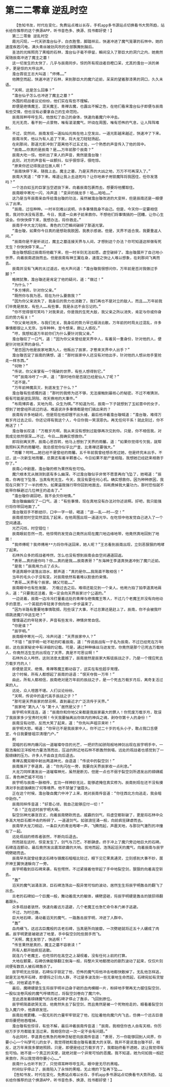 # 第二二零章 逆乱时空
        【告知书友，时代在变化，免费站点难以长存，手机app多书源站点切换看书大势所趋，站长给你推荐的这个换源APP，听书音色多、换源、找书都好使！】
       第二二零章 逆乱时空
       霞光闪现，一代天骄澹台仙子，白衣胜雪，脚踏祥云，快速冲进了魔气笼罩的石林中。她的速度疾若闪电，满头青丝被劲风吹的全部飘舞到脑后。
       圣洁的光辉照亮了黑暗的石林，澹台仙子毫不停留，瞬间没入了那巨大的洞穴之内，她竟然尾随辰南冲进了魔主之墓！
       这一切发生的太快了，几乎与辰南同步。惊的所有观战者目瞪口呆，尤其的澹台一派的弟子，更是惊的大呼出声。
       澹台首徒王志大叫道：“师傅……”
       他腾空而起，快速冲进了石林，来到那巨大的魔穴近前，呆呆的望着那漆黑的洞口，久久未语。
       “天啊，这是怎么回事？”
       “澹台仙子怎么也冲进了魔主之墓？”
       外围的观战者议论纷纷，他们实在有些不理解。
       即便是绝情魔王、混天魔王、青禅古魔，也露出不解之色，在他们看来澹台仙子即便与辰南有些交情，但也没有必要拿自己的生命范险。
       辰南耳畔呼呼生风，他放松了自己的身体，快速向着魔穴中冲去。
       无光无亮，看不到一点景物，唯有滚滚魔气，环绕在周围，唯有恐怖的气息，让人阵阵难耐。
       不过，突然间，辰南发现一道灿灿光辉在他上空发出，一道光影越来越近，快速冲了下来。
       辰南冷笑，他以为有人追了下来，将大龙刀轻轻扬起。
       在刹那间，那道光影冲到了距离他不过五丈处，一个熟悉的声音传入了他的耳中。
       “辰南……你真的是辰南？是……万年前那个辰南？”
       辰南大吃一惊。他听出了来人的声音，竟然是澹台璇！
       此刻，对方的声音有一丝颤抖，似乎很惊讶，很吃惊。
       “原来你还记得我这位故人啊！”
       “辰南快停下来，随我上去。魔主之墓，乃是天界的大凶之地，万万不可再深入了。”
       辰南大笑道：“停下来。难道让我上去送死吗？让你地弟子用锁魔阵将我困住，任你发落吗？”
       一个洁白如玉的巨掌当空遮拢下来，向着辰南包裹而去，想要将他攫取住。
       辰南眼中寒光一闪，冷声道：“变异的擒龙手！哈……哈哈……”
       这乃是当年辰南亲自传给澹台璇的功法，虽然被澹台璇改进的大变样，但是辰南还是一眼便认了出来。
       “辰南，过往种种。一时半刻难以说明，许多事情我身不由己。但是，今天你一定要相信我，我对你决没有恶意。今日，我遣一众弟子前来救你。不想他们将事情搞的一团糟，让你心生误会。你快快停下来，我想办法，将你救走。”
       辰南手中大龙刀轻挥。青色的刀芒瞬间破碎了那道光掌。
       “澹台璇，如果你今日真的是想助我脱困，我表示感谢。但是，天界不适合我，我要重返人间。”
       “辰南你是不是听说过，魔主之墓连接天界与人间，才想到这个办法？你可知道这样做有死无生？你快快停下来……”
       澹台璇想超过辰南将他截下来，但一时半刻无法如愿。虚空破碎了。澹台璇展开了自己地小世界，向着辰南遮拢而去。但是辰南有神王翼在身，速度之快让人难以想象，在刹那间飞离而去。
       辰南并没有飞离的太过遥远，他大声问道：“澹台璇我很想问你，万年前是否对我做过手脚？”
       略微犹豫，澹台璇还是肯定了他的疑问，道：“做过！”
       “为什么？”
       “多方博弈。针对你父亲。”
       “既然你与我为恶。现在为什么要救我？”
       “因为你父亲消失了，我身后的势力也消散了。我们再也不是对立的敌人。而且……万年前我们毕竟是朋友，有些人……有些事，我是永远不会忘记的。”
       “你不觉得很可笑吗？对我来说，你是我的生死大敌，我父亲之所以消失，肯定与你或你身后的势力有关！”
       “你父亲地消失，与我们无关，我身后的势力早已烟消云散。万年前的时局太过混乱，许多事情都很让人无奈。当年种种，至今想来，颇让人感叹。”
       “哼，我想知道万年前你们为什么要针对我父亲。”
       澹台璇叹了一口气，道：“因为你父亲曾经是天界中人，有着另一重身份，针对他的人，便是针对他天界的身份。”
       “是否因为他是辰家地第九人，他叛出了辰家，才惹来天界中人出手？”
       澹台璇否定了辰南的猜想，道：“那时辰家中人还没有对他出手，针对他的人想从他手里抢走一样东西。”
       “何物？”
       “传说，你父亲掌有一个残破的世界，有些人想得到它。”
       “哼”辰南冷哼了一声，道：“那时地你是否就已经是仙人了呢？”
       “还不是。”
       “万年前神魔具灭，到底发生了什么？”
       澹台璇有些感慨的道：“那时的我修为还不够，无法接触到最核心的秘密。不过不难猜测，极有可能是逆乱阴阳、改天换地的大事件。”
       “布局博弈者，天地为局，众生为棋。”不知道为何，辰南一下子就想到了玉如意中的女子，想到了她曾经所说过的话，难道说许多事情都是他们搞出来的？
       辰南有许多地疑问，但是现在他却理不出头绪，最后他冲着澹台璇喊道：“澹台璇，难得万载岁月过去之后，你还记得有我这个人，今日你我一笑泯恩仇。再无任何干系！就此别过，你不用送了！”
       澹台璇长叹道：“万载岁月啊，我从来没有想到过能够再次见到你。只是，你不相信我，对我成见依然很深……不过，今日……我确实想救你。”
       即将别离天界，辰南心思百转，他马上想到了天界的雨馨。道：“如果你觉得亏欠我，就帮我照料天界的雨馨吧，我总感觉你似乎比尸皇、比青禅还要强大。”
       “雨馨？呵呵……她已经不是曾经的雨馨。五千年前我曾经想杀死过她，但是终究未出手。不过，这一次新生地雨馨，总算还有着半颗善心。今日如果不是尸皇相阻，我想她已经赶来相救于你了。”
       辰南心中剧震，澹台璇的修为果然有些可怕。
       魔穴根本无从揣测到底有多么幽深。不过澹台璇似乎非常不愿意再向飞坠了，她喝道：“辰南，你再往下坠落，当真有死无生。今天，我没有耍任何心机。确实想救你。因为种种原因，我现在只剩下了一半的修为，如果逼我强行带你回到地面去，将耗费掉我大量功力。那时恐怕就不能带你躲避过几位神王的追击了。”
       “澹台璇你请回吧，我不会欠你地情。”
       澹台璇幽幽叹了一口气，道：“有些事情，现在真地没有办法对你述说啊。好吧，我只能强行将你带回地面了。”
       澹台璇双手不断结印，口中一字一顿，喝道：“逆——乱——时——空！”
       辰南感觉时空突然混乱了起来，在他周围出现一道道光华。在吃惊中他发觉自己进入了一个空间通道。
       光芒闪烁，时空错位！
       辰南眼前忽然一亮，他惊愕的发觉自己竟然出现在魔穴地边缘地带，他竟然真地回到了地面！
       “我师傅呢？我师傅用**力将你传送回来，她人呢？”王志看到辰南出现，立刻恶狠狠的咆哮了起来。
       石林外众多的观战者哗然，怎么也没有想到辰南会自空间通道回返。
       “表哥……真的是你吗？你……真的是我……辰南表哥？”东海神王李道真快速冲到了魔穴近前。
       “是我！”辰南用力点了点头。
       李道真眼中滚落出泪水，颤声道：“真的是你……我简直不敢相信！”
       当年的毛头小子没有变。对辰南依然有着难以割舍的亲情。
       “表哥……天界有个辰家。姨父可能……”
       辰南眼中也有些发酸， 万载过去之后。难得还能见到一个亲人。他用力拍了拍李道真地肩头，道：“只要我还活着，我一定会向天界辰家讨个公道的。”
       一边说着，辰南一边冷冷打量着远处的青禅与绝情魔王等人，不过几个老魔王并没有向他动手的意思，一个英挺的年轻男子倒向他一步步逼来了。
       “因为半路有重要地事情耽搁，险些误了大事，不过总算还是赶上了。辰南，你不会被我吓得跳进魔穴中逃生吧？”
       慢慢逼近的年轻男子，声音有些发冷，神情非常自信。
       “你是谁？”
       “辰宇明。”
       辰南眼中寒光一闪，冷声问道：“天界辰家中人？”
       “不错！”辰宇明一眨不眨的盯着辰南，道：“传说辰战有一子名为辰南，不过已经死在万年前，这在辰家秘史中有详细的记载。可是，通过种种蛛丝马迹发觉，你竟然是那个已死去万载地人，你竟然活生生的出现在了天界，真是不可思议啊！”
       石林外众人哗然，这则消息太震撼了，辰南居然是辰家大叛徒辰战之子，乃是一个理应死去万载岁月的人！
       即便是混天、绝情、青禅等魔王都动容了，这实在有些超乎常理。
       这个时候，所有人都想起了辰南的话语：“恨天夺我一万年！”
       由此，所有人都相信，辰南绝对是万年前的辰战之子，是一个死去万载岁月后，离奇复活过来的人。
       远处，众人喧嚣不堪。人们议论纷纷。
       “天啊，传说中的盖代高手辰战之子？”
       “那可是天界辰家的禁忌啊，直到最近才广泛流传于天界。”
       “辰家地‘第九人’与‘第十人’居然是父子！”
       辰宇明冷笑连连，道：“辰南你和你地父亲都是我辰家最大的罪人！你荒废万载岁月，耽误了我辰家多少宝贵时光啊！今天我要抽离出你体内的神兵之魂，剥夺你第十人的身份！”
       辰南没有动怒，反而大笑了起来，道：“你先叫声祖宗来听！”
       辰宇明大怒。喝道：“你早已不是我辰家中人，你不过二十岁的毛头小子，敢占我口舌便宜，今日我要替祖宗清理门户。”
       刷
       混暗的石林内爆闪出一道璀璨夺目的光芒，一把炽烈如骄阳般地神剑出现在辰宇明手中，一股浩瀚如汪洋般地力量浩荡而出，压迫的附近地石林不断轰然倒塌，远处的观战者也感觉到了一股磅礴的压力。许多人不由自主向后退去。
       青禅古魔双眼中射出两道神光，自语道：“传说中的裂空剑！”
       辰南推开了李道真，道：“你先闪在一旁，我要向天界辰家收一点利息。”
       大龙刀同样激发出一道璀璨神光，虽然是断刃。但是一点也不弱于裂空剑所透发出的磅礴威压，青色神芒威不可挡！
       辰宇明与辰南一脉相传，玄功一样神妙无比，能够遮掩住真实修为。辰南到现在还不没有摸清对手到底强横到了何等境界。他不禁皱了皱眉头。
       正在这个时候，澹台璇自魔穴中冲了上来，她对辰南传音道：“你往西北方向逃走，我会暗中助你。”
       辰南同样传音道：“好意心领，我自己能够应付一切！”
       “杀！”正在这时辰宇明大喝。
       裂空剑神光暴涨百丈，向着辰南劈砍而去。威霸的剑气，将虚空都斩破了，更是将石林中众多高大地巨石都冲击的粉碎了。一道道剑气。如骇浪狂涌一般，向前疯狂肆虐而去。
       辰南举大龙刀相迎，一条巨大的青龙咆哮一声，飞腾而起，声震天地，与那剑气激烈的冲撞在了一起。
       远处观战的修炼者骇然，不断向后退去。
       然而就在这时，惊变发生了。剑气与刀芒。不断肆虐。终于冲上了魔穴旁边地巨大的石碑。石碑连连颤动，最后竟然发出震耳欲聋的大响。拔地而起，浩荡起滔天的魔气，向着辰南与辰宇明劈砸而去。
       辰南早先就曾经拿这石碑与镇魔石暗暗比较过，眼下见它果真通灵，立刻感到大事不妙，展开神王翼快速躲向了一旁。
       辰宇明看到巨石碑来袭，有些愕然，不过紧接着他举起了手中地裂空剑，狠狠的向着高空斩去。
       “轰”
       滔天的魔气汹涌澎湃，巨石碑浩荡出一股异常可怕的波动，居然生生将辰宇明轰击的翻飞了出去。
       古老的石碑如一个巨魔一般，舞动着庞大的躯体，横劈竖砸，将辰宇明硬是轰击的狼狈得翻着跟头。
       众多观战者骇然，快速向着远方退避，几个老魔王也急忙命令本门弟子逃避。
       不过，为时已晚。
       巨大地石碑，涌动着滔天的魔气，一路轰击辰宇明，冲进了人群中。
       “轰”
       血肉横飞，这远古巨魔般的古老石碑，当真是所向披靡，一次劈砸就将近五十人碾成了肉酱。辰宇明更是被砸进了地里，手中裂空剑险些脱手而飞。
       “天啊，魔主发怒了，快逃啊！”
       “传言果然是真的，魔主之墓不容亵渎！”
       所有人都开始疯狂逃散。
       就连几个老魔王，也吃惊的在高空之上凝视着，没有任何上前的打算。
       大地在颤栗，石碑仿佛能够翻江倒海一般，将整片天地都搅动的剧烈波动了起来，仅仅片刻间便有数百人被石碑轰杀了。
       辰宇明无比惊骇，石碑似乎锁定了他，恐怖的魔气将他冲击地都快散掉了。无乱他怎样逃，就是无法甩开石碑，即便将之引向人群，不过是多波及到一些无辜地生命而起，石碑宛如有灵智一般，对他紧追不舍。
       最后，魔碑硬是生生将辰宇明半边身子砸的血肉模糊一片，粉碎地手臂再无力握住裂空剑，一股似龙卷风般的魔气呼啸而过，将裂空剑卷向了魔穴中。
       至此透发着磅礴魔气的古老石碑才停止了轰杀，飞回到原位。
       辰宇明简直欲哭无泪，他竟然失去了裂空剑，而且竟然是被一个死物抢走的，眼看着裂空剑坠入魔穴中，他直欲发狂。
       辰南处境更糟，一股无形的力量牢牢锁定了他，拉扯着他向魔穴内飞去，仿佛一个远古巨兽即将要把他吞噬掉。
       澹台璇有些惊讶，有些不解，最后冲着辰南传音道：“辰南，我相信你吉人自有天相，你历经万岁岁月都能复活过来，我相信你这一次一定不会有问题。”
       与此同时，李道真也焦急的用神念秘密向辰南传音道：“表哥，万一你能够回到人间界，你要小心一个叫梦可儿的女子，我觉得她和澹台璇有着莫大的关联。我并不是说澹台璇不好，相反，这万年来我多蒙她照顾。只是，即便是经过万载岁月了，我都始终看不透她，这让我觉得有些可怕。她不是一个真正的天使，就绝对是一个异常可怕的恶魔。我不知道，她为何如我一般赶来救你，所以我觉得你要小心……”
       辰南什么也听不到了，只觉得耳畔呼呼生风，眼中是无尽的黑暗。
       时间似乎停止了，辰南陷入了永恒的黑暗，无止境的下坠再下坠……
       【告知书友，时代在变化，免费站点难以长存，手机app多书源站点切换看书大势所趋，站长给你推荐的这个换源APP，听书音色多、换源、找书都好使！】